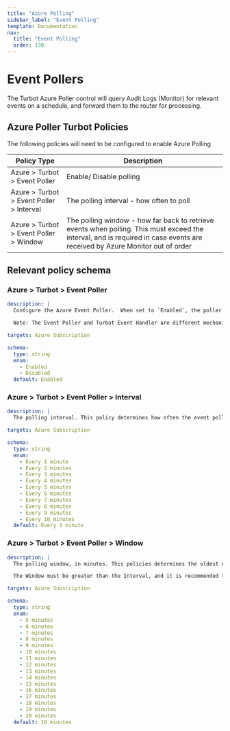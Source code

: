 ```yaml
---
title: "Azure Polling"
sidebar_label: "Event Polling"
template: Documentation
nav:
  title: "Event Polling"
  order: 130
---
```


# Event Pollers

The Turbot Azure Poller control will query Audit Logs (Monitor) for relevant
events on a schedule, and forward them to the router for processing.

## Azure Poller Turbot Policies

The following policies will need to be configured to enable Azure Polling

| Policy Type                              | Description                                                                                                                                                                 |
| ---------------------------------------- | --------------------------------------------------------------------------------------------------------------------------------------------------------------------------- |
| Azure > Turbot > Event Poller            | Enable/ Disable polling                                                                                                                                                     |
| Azure > Turbot > Event Poller > Interval | The polling interval - how often to poll                                                                                                                                    |
| Azure > Turbot > Event Poller > Window   | The polling window - how far back to retrieve events when polling. This must exceed the interval, and is required in case events are received by Azure Monitor out of order |

## Relevant policy schema

### Azure > Turbot > Event Poller

```yml
description: |
  Configure the Azure Event Poller.  When set to `Enabled`, the poller will run at the interval specified to retrieve the latest events and forward them to the Turbot Router.

  Note: The Event Poller and Turbot Event Handler are different mechanisms for sending the same information to Turbot. You should enable one or the other, but typically not both. If you feel like you need to enable both, please contact Turbot support and we'll discuss your use case with you in depth.

targets: Azure Subscription

schema:
  type: string
  enum:
    - Enabled
    - Disabled
  default: Enabled
```

### Azure > Turbot > Event Poller > Interval

```yml
description: |
  The polling interval. This policy determines how often the event poller will run.

targets: Azure Subscription

schema:
  type: string
  enum:
    - Every 1 minute
    - Every 2 minutes
    - Every 3 minutes
    - Every 4 minutes
    - Every 5 minutes
    - Every 6 minutes
    - Every 7 minutes
    - Every 8 minutes
    - Every 9 minutes
    - Every 10 minutes
  default: Every 1 minute
```

### Azure > Turbot > Event Poller > Window

```yml
description: |
  The polling window, in minutes. This policies determines the oldest events the event poller will retrieve. For example, setting the window to '5 minutes' will cause the poller to retrieve all events from the previous 5 minutes every time it runs.

  The Window must be greater than the Interval, and it is recommended to be at least twice the Interval. For example, if the Interval is 'Every 5 Minutes', the Window should be at least '10 Minutes'.

targets: Azure Subscription

schema:
  type: string
  enum:
    - 5 minutes
    - 6 minutes
    - 7 minutes
    - 8 minutes
    - 9 minutes
    - 10 minutes
    - 11 minutes
    - 12 minutes
    - 13 minutes
    - 14 minutes
    - 15 minutes
    - 16 minutes
    - 17 minutes
    - 18 minutes
    - 19 minutes
    - 20 minutes
  default: 10 minutes
```

